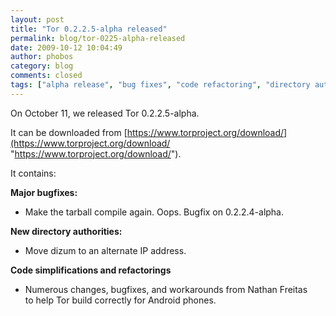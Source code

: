```yaml
---
layout: post
title: "Tor 0.2.2.5-alpha released"
permalink: blog/tor-0225-alpha-released
date: 2009-10-12 10:04:49
author: phobos
category: blog
comments: closed
tags: ["alpha release", "bug fixes", "code refactoring", "directory authority"]
---
```


On October 11, we released Tor 0.2.2.5-alpha.

It can be downloaded from [https://www.torproject.org/download/](https://www.torproject.org/download/ "https://www.torproject.org/download/").

It contains:

**Major bugfixes:**

-   Make the tarball compile again. Oops. Bugfix on 0.2.2.4-alpha.

**New directory authorities:**

-   Move dizum to an alternate IP address.

**Code simplifications and refactorings**

-   Numerous changes, bugfixes, and workarounds from Nathan Freitas  
     to help Tor build correctly for Android phones.

